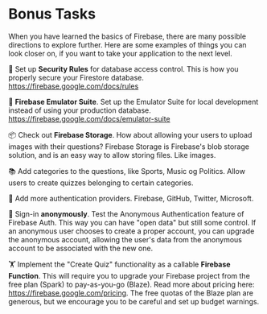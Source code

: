 # Bonus Tasks

When you have learned the basics of Firebase, there are many possible directions to explore further. Here are some examples of things you can look closer on, if you want to take your application to the next level.

🚓 Set up **Security Rules** for database access control. This is how you properly secure your Firestore database. https://firebase.google.com/docs/rules

💾 **Firebase Emulator Suite**. Set up the Emulator Suite for local development instead of using your production database. https://firebase.google.com/docs/emulator-suite

📦 Check out **Firebase Storage**. How about allowing your users to upload images with their questions? Firebase Storage is Firebase's blob storage solution, and is an easy way to allow storing files. Like images.

📚 Add categories to the questions, like Sports, Music og Politics. Allow users to create quizzes belonging to certain categories.

🔐 Add more authentication providers. Firebase, GitHub, Twitter, Microsoft.

🤫 Sign-in **anonymously**. Test the Anonymous Authentication feature of Firebase Auth. This way you can have "open data" but still some control. If an anonymous user chooses to create a proper account, you can upgrade the anonymous account, allowing the user's data from the anonymous account to be associated with the new one.

🏋️ Implement the "Create Quiz" functionality as a callable **Firebase Function**. This will require you to upgrade your Firebase project from the free plan (Spark) to pay-as-you-go (Blaze). Read more about pricing here: https://firebase.google.com/pricing. The free quotas of the Blaze plan are generous, but we encourage you to be careful and set up budget warnings.
